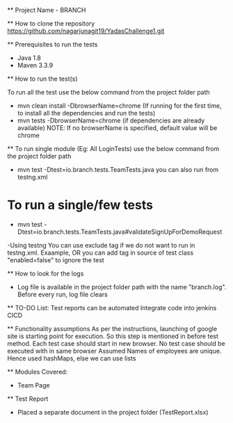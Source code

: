 ** Project Name - BRANCH

** How to clone the repository
https://github.com/nagarjunagit19/YadasChallenge1.git

** Prerequisites to run the tests
 - Java 1.8
 - Maven 3.3.9

** How to run the test(s)

 To run all the test use the below command from the project folder path
 - mvn clean install -DbrowserName=chrome (If running for the first time, to install all the dependencies and run the tests)
 - mvn tests -DbrowserName=chrome (if dependencies are already available)
 NOTE: If no browserName is specified, default value will be chrome
 
** To run single module (Eg: All LoginTests) use the below command from the project folder path
 - mvn test -Dtest=io.branch.tests.TeamTests.java
you can also run from testng.xml 
 
 # To run a single/few tests
 - mvn test -Dtest=io.branch.tests.TeamTests.java#validateSignUpForDemoRequest

-Using testng
You can use exclude tag if we do not want to run in testng.xml. Exaample,  <exclude name="testMethodName" />
OR you can add tag in source of test class "enabled=false" to ignore the test
 
** How to look for the logs
 - Log file is available in the project folder path with the name "branch.log". Before every run, log file clears

** TO-DO List:
   Test reports can be automated
   Integrate code into jenkins CICD

** Functionality assumptions
	As per the instructions, launching of google site is starting point for execution. So this 	step is mentioned in before test method. 
 	Each test case should start in new browser. No test case should be executed with in same browser
 Assumed Names of employees are unique. Hence used hashMaps, else we can use lists


** Modules Covered:
 - Team Page

** Test Report
 - Placed a separate document in the project folder (TestReport.xlsx)

